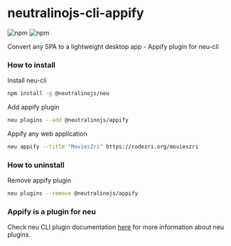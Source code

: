 # neutralinojs-cli-appify
![npm](https://img.shields.io/npm/v/@neutralinojs/appify)
![npm](https://img.shields.io/npm/dt/@neutralinojs/appify)

Convert any SPA to a lightweight desktop app - Appify plugin for neu-cli


### How to install

Install neu-cli

```bash
npm install -g @neutralinojs/neu
```

Add appify plugin

```bash
neu plugins --add @neutralinojs/appify
```

Appify any web application

```bash
neu appify --title "MoviesZri" https://codezri.org/movieszri
```

### How to uninstall

Remove appify plugin

```bash
neu plugins --remove @neutralinojs/appify
```

### Appify is a plugin for neu

Check neu CLI plugin documentation [here](https://github.com/neutralinojs/neutralinojs-cli#plugins) for more information about neu plugins.
